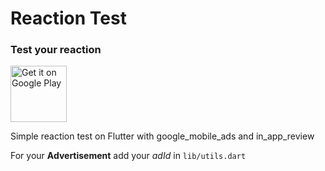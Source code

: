 # Reaction Test

### Test your reaction

<a href='https://play.google.com/store/apps/details?id=com.carapacik.reactiontest'><img alt='Get it on Google Play' src='https://play.google.com/intl/en_us/badges/images/generic/en_badge_web_generic.png' height='90px'/></a>

Simple reaction test on Flutter with google_mobile_ads and in_app_review

For your **Advertisement** add your *adId* in `lib/utils.dart`
